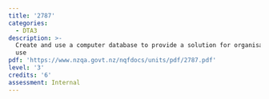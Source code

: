 ```yaml
---
title: '2787'
categories:
  - DTA3
description: >-
  Create and use a computer database to provide a solution for organisational
  use
pdf: 'https://www.nzqa.govt.nz/nqfdocs/units/pdf/2787.pdf'
level: '3'
credits: '6'
assessment: Internal
---
```


